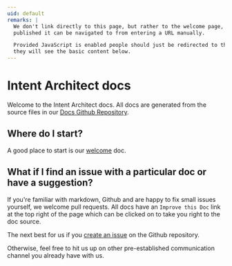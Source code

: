 ```yaml
---
uid: default
remarks: |
  We don't link directly to this page, but rather to the welcome page, however, as it is still
  published it can be navigated to from entering a URL manually.

  Provided JavaScript is enabled people should just be redirected to the welcome page, otherwise
  they will see the basic content below.
---
```

# Intent Architect docs

Welcome to the Intent Architect docs. All docs are generated from the source files in our [Docs Github Repository](https://github.com/IntentSoftware/Docs).

## Where do I start?

A good place to start is our [welcome](articles/getting-started/welcome/welcome.md) doc.

<script type="text/javascript">window.location.href = "articles/getting-started/welcome/welcome.html";</script>

## What if I find an issue with a particular doc or have a suggestion?

If you're familiar with markdown, Github and are happy to fix small issues yourself, we welcome pull requests. All docs have an `Improve this Doc` link at the top right of the page which can be clicked on to take you right to the doc source.

The next best for us if you [create an issue](https://github.com/IntentSoftware/Docs/issues/new/choose) on the Github repository.

Otherwise, feel free to hit us up on other pre-established communication channel you already have with us.
